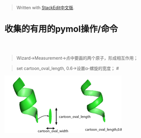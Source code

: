 > Written with [StackEdit中文版](https://stackedit.cn/).

# 收集的有用的pymol操作/命令
<br>
<br>

>Wizard→Measurement→点中要画的两个原子，形成相互作用；

>set cartoon_oval_length, 0.6→设置α-螺旋的宽度；  # 


![oval length](/imgs/2025-04-01/bHtEyzMhlu6XrrBV.png)
<!--stackedit_data:
eyJoaXN0b3J5IjpbLTExNDY1MDUzMjBdfQ==
-->